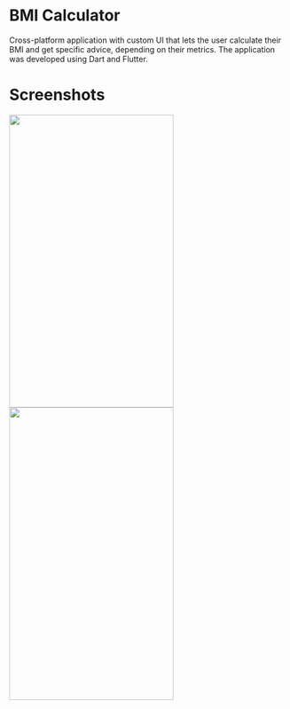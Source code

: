 # BMI Calculator

Cross-platform application with custom UI that lets the user calculate their BMI and get specific advice, depending on their metrics. The application was developed using Dart and Flutter.

# Screenshots

<img src="https://user-images.githubusercontent.com/90746623/216155721-661ac39b-4269-4e0d-a823-8dd806f0c198.png" width="296" height="527"/><img src="https://user-images.githubusercontent.com/90746623/216155727-477bc120-4c64-4d33-8b01-7e39d1535eee.png" width="296" height="527"/> 

